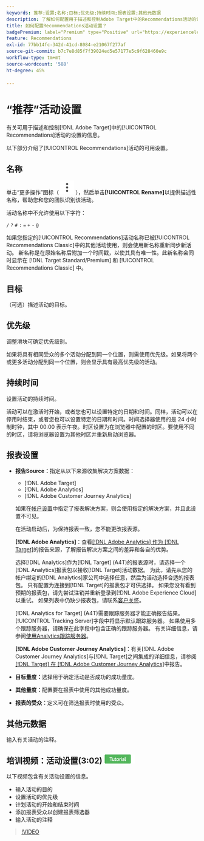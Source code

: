 ```yaml
---
keywords: 推荐;设置;名称;目标;优先级;持续时间;报表设置;其他元数据
description: 了解如何配置用于描述和控制Adobe Target中的Recommendations活动的设置。
title: 如何配置Recommendations活动设置？
badgePremium: label="Premium" type="Positive" url="https://experienceleague.adobe.com/docs/target/using/introduction/intro.html?lang=zh-Hans#premium newtab=true" tooltip="查看Target Premium中包含的内容。"
feature: Recommendations
exl-id: 77bb14fc-342d-41cd-8084-e21067f277af
source-git-commit: b7c7e8d85f7f39024ed5e57177e5c9f628460e9c
workflow-type: tm+mt
source-wordcount: '588'
ht-degree: 45%

---
```


# “推荐”活动设置

有关可用于描述和控制[!DNL Adobe Target]中的[!UICONTROL Recommendations]活动的设置的信息。

以下部分介绍了[!UICONTROL Recommendations]活动的可用设置。

## 名称

单击“更多操作”图标（ ![更多操作图标](/help/main/assets/icons/MoreSmallListVert.svg) ），然后单击&#x200B;**[!UICONTROL Rename]**&#x200B;以提供描述性名称，帮助您和您的团队识别该活动。

活动名称中不允许使用以下字符：

`/`
`?`
`#`
`:`
`=`
`+`
`-`
`@`

如果您指定的[!UICONTROL Recommendations]活动名称已被[!UICONTROL Recommendations Classic]中的其他活动使用，则会使用新名称重新同步新活动。 新名称是在原始名称后附加一个时间戳，以使其具有唯一性。此新名称会同时显示在 [!DNL Target Standard/Premium] 和 [!UICONTROL Recommendations Classic] 中。

## 目标

（可选）描述活动的目标。

## 优先级

调整滑块可确定优先级别。

如果将具有相同受众的多个活动分配到同一个位置，则需使用优先级。如果将两个或更多活动分配到同一个位置，则会显示具有最高优先级的活动。

## 持续时间

设置活动的持续时间。

活动可以在激活时开始，或者您也可以设置特定的日期和时间。同样，活动可以在停用时结束，或者您也可以设置特定的日期和时间。时间选择器使用的是 24 小时制时钟，其中 00:00 表示午夜。时区设置为在浏览器中配置的时区。要使用不同的时区，请将浏览器设置为其他时区并重新启动浏览器。

## 报表设置

* **报告Source：**&#x200B;指定从以下来源收集解决方案数据：

   * [!DNL Adobe Target]
   * [!DNL Adobe Analytics]
   * [!DNL Adobe Customer Journey Analytics]

  如果在[帐户设置](/help/main/administrating-target/reporting.md)中指定了报表解决方案，则会使用指定的解决方案，并且此设置不可见。

  在活动启动后，为保持报表一致，您不能更改报表源。

  **[!DNL Adobe Analytics]**：查看[[!DNL Adobe Analytics] 作为 [!DNL Target]](/help/main/c-integrating-target-with-mac/a4t/a4t.md)的报告来源，了解报告解决方案之间的差异和各自的优势。

  选择[!DNL Analytics]作为[!DNL Target] (A4T)的报表源时，请选择一个[!DNL Analytics]报表包以接收[!DNL Target]活动数据。 为此，请先从您的帐户绑定的[!DNL Analytics]家公司中选择任意，然后为活动选择合适的报表包。 只有配置为连接到[!DNL Target]的报表包才可供选择。 如果您没有看到预期的报表包，请先尝试注销并重新登录到[!DNL Adobe Experience Cloud]以重试。 如果列表中仍缺少报表包，请联系[客户关怀](/help/main/cmp-resources-and-contact-information.md#reference_ACA3391A00EF467B87930A450050077C)。

  [!DNL Analytics for Target] (A4T)需要跟踪服务器才能正确报告结果。 [!UICONTROL Tracking Server]字段中将显示默认跟踪服务器。 如果使用多个跟踪服务器，请确保在此字段中包含正确的跟踪服务器。 有关详细信息，请参阅[使用Analytics跟踪服务器](/help/main/c-integrating-target-with-mac/a4t/analytics-tracking-server.md#task_72077BA7E93C4A65A715A18F32228823)。

  **[!DNL Adobe Customer Journey Analytics]**：有关[!DNL Adobe Customer Journey Analytics]与[!DNL Target]之间集成的详细信息，请参阅[[!DNL Target] 在 [!DNL Adobe Customer Journey Analytics]](/help/main/c-integrating-target-with-mac/cja/target-reporting-in-cja.md)中报告。

* **目标量度：**&#x200B;选择用于确定活动是否成功的成功量度。
* **其他量度：**&#x200B;配置要在报表中使用的其他成功量度。
* **报表的受众：**&#x200B;定义可在筛选报表时使用的受众。

## 其他元数据

输入有关活动的注释。

## 培训视频：活动设置(3:02) ![教程徽章](/help/main/assets/tutorial.png)

以下视频包含有关活动设置的信息。

* 输入活动的目的
* 设置活动的优先级
* 计划活动的开始和结束时间
* 添加报表受众以创建报表筛选器
* 输入活动的注释

>[!VIDEO](https://video.tv.adobe.com/v/17381)
